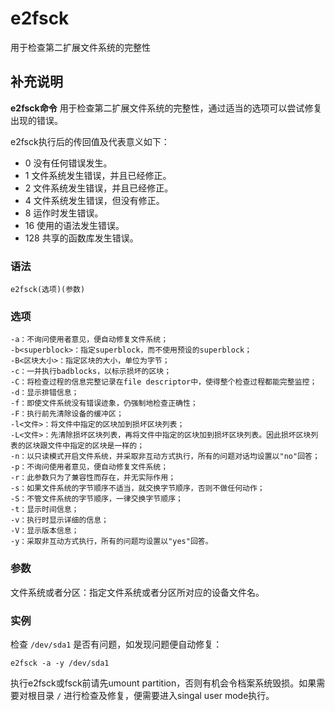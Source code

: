 #  e2fsck

用于检查第二扩展文件系统的完整性

##  补充说明

**e2fsck命令** 用于检查第二扩展文件系统的完整性，通过适当的选项可以尝试修复出现的错误。

e2fsck执行后的传回值及代表意义如下：

  * 0 没有任何错误发生。 
  * 1 文件系统发生错误，并且已经修正。 
  * 2 文件系统发生错误，并且已经修正。 
  * 4 文件系统发生错误，但没有修正。 
  * 8 运作时发生错误。 
  * 16 使用的语法发生错误。 
  * 128 共享的函数库发生错误。 

###  语法

    
    
    e2fsck(选项)(参数)
    

###  选项

    
    
    -a：不询问使用者意见，便自动修复文件系统；
    -b<superblock>：指定superblock，而不使用预设的superblock；
    -B<区块大小>：指定区块的大小，单位为字节；
    -c：一并执行badblocks，以标示损坏的区块；
    -C：将检查过程的信息完整记录在file descriptor中，使得整个检查过程都能完整监控；
    -d：显示排错信息；
    -f：即使文件系统没有错误迹象，仍强制地检查正确性；
    -F：执行前先清除设备的缓冲区；
    -l<文件>：将文件中指定的区块加到损坏区块列表；
    -L<文件>：先清除损坏区块列表，再将文件中指定的区块加到损坏区块列表。因此损坏区块列表的区块跟文件中指定的区块是一样的；
    -n：以只读模式开启文件系统，并采取非互动方式执行，所有的问题对话均设置以"no"回答；
    -p：不询问使用者意见，便自动修复文件系统；
    -r：此参数只为了兼容性而存在，并无实际作用；
    -s：如果文件系统的字节顺序不适当，就交换字节顺序，否则不做任何动作；
    -S：不管文件系统的字节顺序，一律交换字节顺序；
    -t：显示时间信息；
    -v：执行时显示详细的信息；
    -V：显示版本信息；
    -y：采取非互动方式执行，所有的问题均设置以"yes"回答。
    

###  参数

文件系统或者分区：指定文件系统或者分区所对应的设备文件名。

###  实例

检查 ` /dev/sda1 ` 是否有问题，如发现问题便自动修复：

    
    
    e2fsck -a -y /dev/sda1
    

执行e2fsck或fsck前请先umount partition，否则有机会令档案系统毁损。如果需要对根目录 ` / `
进行检查及修复，便需要进入singal user mode执行。


